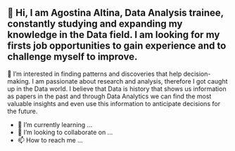 👋 Hi, I am Agostina Altina, Data Analysis trainee, constantly studying and expanding my knowledge in the Data field. 
   I am looking for my firsts job opportunities to gain experience and to challenge myself to improve.
   -
   
👀 I’m interested in finding patterns and discoveries that help decision-making. I am passionate about research and analysis, therefore I got caught up in the Data world.
    I believe that Data is history that shows us information as papers in the past and through Data Analytics we can find the most valuable insights 
    and even use this information to anticipate decisions for the future. 
    
    

- 🌱 I’m currently learning ...
- 💞️ I’m looking to collaborate on ...
- 📫 How to reach me ...


<!---
AgosAl0/AgosAl0 is a ✨ special ✨ repository because its `README.md` (this file) appears on your GitHub profile.
You can click the Preview link to take a look at your changes.
--->

